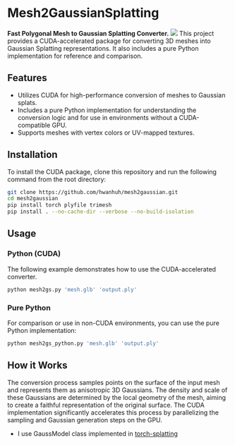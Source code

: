 # Mesh2GaussianSplatting

**Fast Polygonal Mesh to Gaussian Splatting Converter.**
![](./teaser.png)
This project provides a CUDA-accelerated package for converting 3D meshes into Gaussian Splatting representations. 
It also includes a pure Python implementation for reference and comparison.

## Features

- Utilizes CUDA for high-performance conversion of meshes to Gaussian splats.
- Includes a pure Python implementation for understanding the conversion logic and for use in environments without a CUDA-compatible GPU.
- Supports meshes with vertex colors or UV-mapped textures.

## Installation

To install the CUDA package, clone this repository and run the following command from the root directory:

```bash
git clone https://github.com/hwanhuh/mesh2gaussian.git
cd mesh2gaussian
pip install torch plyfile trimesh 
pip install . --no-cache-dir --verbose --no-build-isolation
```

## Usage

### Python (CUDA)

The following example demonstrates how to use the CUDA-accelerated converter.

```bash
python mesh2gs.py 'mesh.glb' 'output.ply'
```

### Pure Python

For comparison or use in non-CUDA environments, you can use the pure Python implementation:

```bash
python mesh2gs_python.py 'mesh.glb' 'output.ply'
```

## How it Works

The conversion process samples points on the surface of the input mesh and represents them as anisotropic 3D Gaussians. 
The density and scale of these Gaussians are determined by the local geometry of the mesh, aiming to create a faithful representation of the original surface.
The CUDA implementation significantly accelerates this process by parallelizing the sampling and Gaussian generation steps on the GPU.

- I use GaussModel class implemented in [torch-splatting](https://github.com/hbb1/torch-splatting)